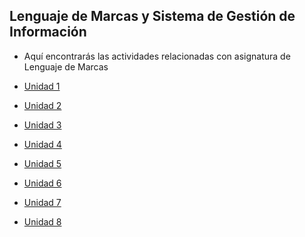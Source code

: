 ## Lenguaje de Marcas y Sistema de Gestión de Información

- Aquí encontrarás las actividades relacionadas con asignatura de Lenguaje de Marcas 

- [Unidad 1](./ud1/)

- [Unidad 2](./ud2/Readme_ud2.md)

- [Unidad 3](./ud3/)

- [Unidad 4]()

- [Unidad 5]()

- [Unidad 6]()

- [Unidad 7]()

- [Unidad 8]()

   